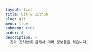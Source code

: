 ```yaml
---
layout: list
title: Git & Github
slug: git
menu: true
submenu: true
order: 6
description: >
  깃과 깃허브에 관해서 여러 정보들을 적습니다.
---
```

